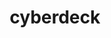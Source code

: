 ---
title: cyberdeck
layout: layouts/postspage.njk
templateClass: garden-posts
eleventyNavigation:
  key: cyberdeck
  parent: wiki
---